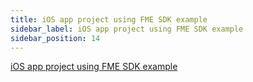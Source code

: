 ```yaml
---
title: iOS app project using FME SDK example
sidebar_label: iOS app project using FME SDK example
sidebar_position: 14
---
```


[iOS app project using FME SDK example](https://github.com/Split-Community/Split-SDKs-Examples/tree/main/iOS-Swift-SDK)